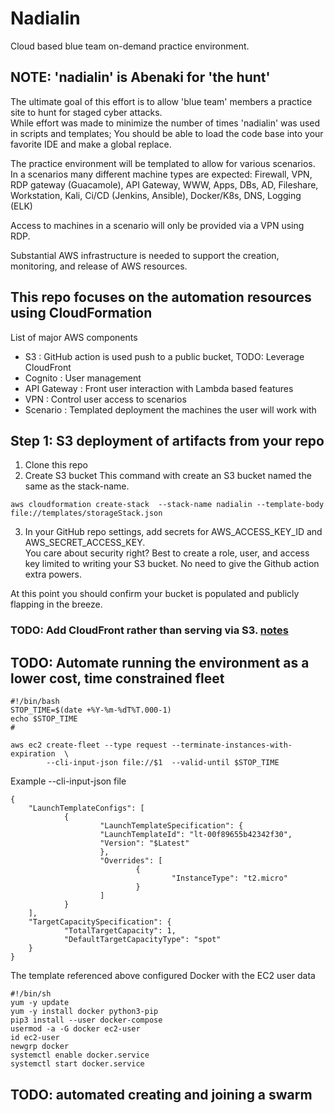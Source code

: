 # Nadialin
Cloud based blue team on-demand practice environment.  

## NOTE: 'nadialin' is Abenaki for 'the hunt'
The ultimate goal of this effort is to allow 'blue team' members a practice site to hunt for staged cyber attacks.  
While effort was made to minimize the number of times 'nadialin' was used in scripts and templates; You should be able to load the code base into your favorite IDE and make a global replace.

The practice environment will be templated to allow for various scenarios.  
In a scenarios many different machine types are expected: Firewall, VPN, RDP gateway (Guacamole), API Gateway, WWW, Apps, DBs, AD, Fileshare, Workstation, Kali, Ci/CD (Jenkins, Ansible), Docker/K8s, DNS, Logging (ELK)

Access to machines in a scenario will only be provided via a VPN using RDP.

Substantial AWS infrastructure is needed to support the creation, monitoring, and release of AWS resources.

## This repo focuses on the automation resources using CloudFormation
List of major AWS components
- S3 : GitHub action is used push to a public bucket, TODO: Leverage CloudFront
- Cognito : User management
- API Gateway : Front user interaction with Lambda based features
- VPN : Control user access to scenarios
- Scenario : Templated deployment the machines the user will work with

## Step 1: S3 deployment of artifacts from your repo

1. Clone this repo
2. Create S3 bucket
This command with create an S3 bucket named the same as the stack-name.
```
aws cloudformation create-stack  --stack-name nadialin --template-body file://templates/storageStack.json
```
3. In your GitHub repo settings, add secrets for AWS_ACCESS_KEY_ID and AWS_SECRET_ACCESS_KEY.  
You care about security right?  Best to create a role, user, and access key limited to writing your S3 bucket.  No need to give the Github action extra powers.

At this point you should confirm your bucket is populated and publicly flapping in the breeze.



### TODO: Add CloudFront rather than serving via S3. [notes](https://github.com/aws-samples/amazon-cloudfront-secure-static-site)

## TODO: Automate running the environment as a lower cost, time constrained fleet
```
#!/bin/bash
STOP_TIME=$(date +%Y-%m-%dT%T.000-1)
echo $STOP_TIME
#

aws ec2 create-fleet --type request --terminate-instances-with-expiration  \
        --cli-input-json file://$1  --valid-until $STOP_TIME 

```

Example --cli-input-json file
```
{
    "LaunchTemplateConfigs": [
            {
                    "LaunchTemplateSpecification": {
                    "LaunchTemplateId": "lt-00f89655b42342f30",
                    "Version": "$Latest"
                    },
                    "Overrides": [
                            {
                                    "InstanceType": "t2.micro"
                            }
                    ]
            }
    ],
    "TargetCapacitySpecification": {
            "TotalTargetCapacity": 1,
            "DefaultTargetCapacityType": "spot"
    }
}

```

The template referenced above configured Docker with the EC2 user data
```
#!/bin/sh
yum -y update
yum -y install docker python3-pip 
pip3 install --user docker-compose
usermod -a -G docker ec2-user
id ec2-user
newgrp docker
systemctl enable docker.service
systemctl start docker.service

```

## TODO: automated creating and joining a swarm
